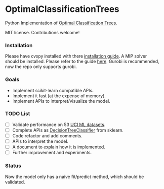 # OptimalClassificationTrees
Python Implementation of [Optimal Classification Trees](https://dspace.mit.edu/handle/1721.1/110328).

MIT license. Contributions welcome!

### Installation
Please have cvxpy installed with there [installation guide](http://www.cvxpy.org/install/index.html).
A MIP solver should be installed. Please refer to the guide [here](https://www.cvxpy.org/tutorial/advanced/index.html#choosing-a-solver). Gurobi is recommended, now the repo only supports gurobi.

### Goals
-   Implement scikit-learn compatible APIs.
-   Implement it fast (at the expense of memory).
-   Implement APIs to interpret/visualize the model.

### TODO List
-   [ ]  Validate performance on 53 [UCI ML datasets](http://archive.ics.uci.edu/ml/index.php).
-   [ ]  Complete APIs as [DecisionTreeClassifier](https://github.com/scikit-learn/scikit-learn/blob/master/sklearn/tree/tree.py) from sklearn.
-   [ ]  Code refactor and add comments.
-   [ ]  APIs to interpret the model.
-   [ ]  A document to explain how it is implemented.
-   [ ]  Further improvement and experiments.

### Status
Now the model only has a naive fit/predict method, which should be validated.
